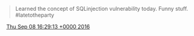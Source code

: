 > Learned the concept of SQLinjection vulnerability today\. Funny stuff\. \#latetotheparty

<img src="../../media/tweet.ico" width="12" /> [Thu Sep 08 16:29:13 +0000 2016](https://twitter.com/DromerDenker/status/773921143166210048)